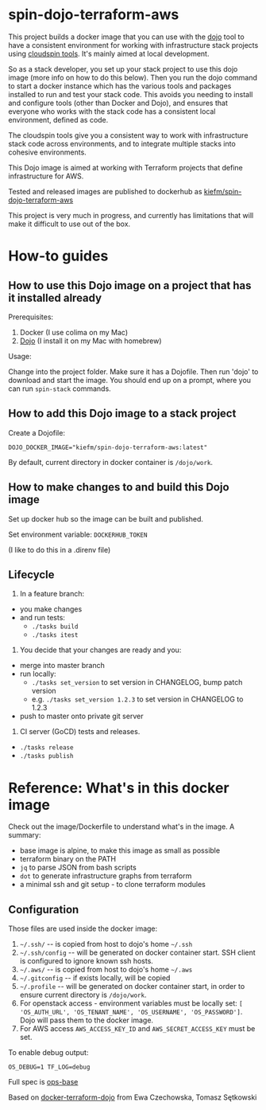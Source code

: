 # spin-dojo-terraform-aws

This project builds a docker image that you can use with the [dojo](https://github.com/kudulab/dojo) tool to have a consistent environment for working with infrastructure stack projects using [cloudspin tools](https://github.com/kief/spin-tools). It's mainly aimed at local development.

So as a stack developer, you set up your stack project to use this dojo image (more info on how to do this below). Then you run the dojo command to start a docker instance which has the various tools and packages installed to run and test your stack code. This avoids you needing to install and configure tools (other than Docker and Dojo), and ensures that everyone who works with the stack code has a consistent local environment, defined as code.

The cloudspin tools give you a consistent way to work with infrastructure stack code across environments, and to integrate multiple stacks into cohesive environments.

This Dojo image is aimed at working with Terraform projects that define infrastructure for AWS.

Tested and released images are published to dockerhub as [kiefm/spin-dojo-terraform-aws](https://hub.docker.com/r/kiefm/spin-dojo-terraform-aws)


This project is very much in progress, and currently has limitations that will make it difficult to use out of the box.


# How-to guides

## How to use this Dojo image on a project that has it installed already

Prerequisites:

1. Docker (I use colima on my Mac)
2. [Dojo](https://github.com/kudulab/dojo) (I install it on my Mac with homebrew)

Usage:

Change into the project folder. Make sure it has a Dojofile. Then run 'dojo' to download and start the image. You should end up on a prompt, where you can run `spin-stack` commands.


## How to add this Dojo image to a stack project

Create a Dojofile:

```
DOJO_DOCKER_IMAGE="kiefm/spin-dojo-terraform-aws:latest"
```

By default, current directory in docker container is `/dojo/work`.


## How to make changes to and build this Dojo image

Set up docker hub so the image can be built and published.

Set environment variable: `DOCKERHUB_TOKEN`

(I like to do this in a .direnv file)


## Lifecycle
1. In a feature branch:
 * you make changes
 * and run tests:
     * `./tasks build`
     * `./tasks itest`
1. You decide that your changes are ready and you:
 * merge into master branch
 * run locally:
   * `./tasks set_version` to set version in CHANGELOG, bump patch version
   * e.g. `./tasks set_version 1.2.3` to set version in CHANGELOG to 1.2.3
 * push to master onto private git server
1. CI server (GoCD) tests and releases.
* `./tasks release`
* `./tasks publish`


# Reference: What's in this docker image

Check out the image/Dockerfile to understand what's in the image. A summary:

 * base image is alpine, to make this image as small as possible
 * terraform binary on the PATH
 * `jq` to parse JSON from bash scripts
 * `dot` to generate infrastructure graphs from terraform
 * a minimal ssh and git setup - to clone terraform modules


## Configuration
Those files are used inside the docker image:

1. `~/.ssh/` -- is copied from host to dojo's home `~/.ssh`
1. `~/.ssh/config` -- will be generated on docker container start. SSH client is configured to ignore known ssh hosts.
1. `~/.aws/` -- is copied from host to dojo's home `~/.aws`
2. `~/.gitconfig` -- if exists locally, will be copied
3. `~/.profile` -- will be generated on docker container start, in
   order to ensure current directory is `/dojo/work`.
4. For openstack access - environment variables must be locally set:
 `[ 'OS_AUTH_URL', 'OS_TENANT_NAME', 'OS_USERNAME',
   'OS_PASSWORD']`. Dojo will pass them to the docker image.
5. For AWS access `AWS_ACCESS_KEY_ID` and `AWS_SECRET_ACCESS_KEY` must be set.

To enable debug output:
```
OS_DEBUG=1 TF_LOG=debug
```

Full spec is [ops-base](https://github.com/kudulab/ops-base)


Based on [docker-terraform-dojo](https://github.com/kudulab/docker-terraform-dojo) from Ewa Czechowska, Tomasz Sętkowski

